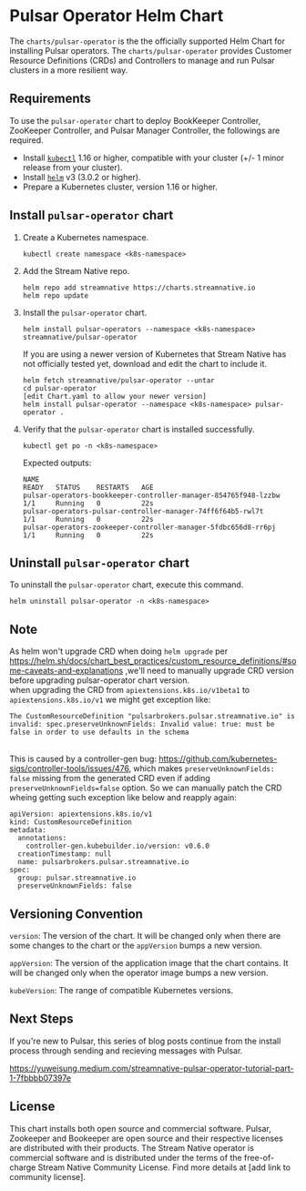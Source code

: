 # Pulsar Operator Helm Chart

The `charts/pulsar-operator` is the the officially supported Helm Chart for installing Pulsar operators. The `charts/pulsar-operator` provides Customer Resource Definitions (CRDs) and Controllers to manage and run Pulsar clusters in a more resilient way.

## Requirements

To use the `pulsar-operator` chart to deploy BookKeeper Controller, ZooKeeper Controller, and Pulsar Manager Controller, the followings are required.

- Install [`kubectl`](https://kubernetes.io/docs/tasks/tools/#kubectl) 1.16 or higher, compatible with your cluster (+/- 1 minor release from your cluster).
- Install [`helm`](https://helm.sh/docs/intro/install/) v3 (3.0.2 or higher).
- Prepare a Kubernetes cluster, version 1.16 or higher.

## Install `pulsar-operator` chart

1. Create a Kubernetes namespace.

    ```
    kubectl create namespace <k8s-namespace>
    ```

2. Add the Stream Native repo.

    ```
    helm repo add streamnative https://charts.streamnative.io
    helm repo update
    ```

3. Install the `pulsar-operator` chart.

    ```
    helm install pulsar-operators --namespace <k8s-namespace>  streamnative/pulsar-operator
    ```

    If you are using a newer version of Kubernetes that Stream Native has not officially tested yet, download and edit the chart to include it.

    ```
    helm fetch streamnative/pulsar-operator --untar
    cd pulsar-operator
    [edit Chart.yaml to allow your newer version]
    helm install pulsar-operator --namespace <k8s-namespace> pulsar-operator .
    ```

4. Verify that the `pulsar-operator` chart is installed successfully.

    ```
    kubectl get po -n <k8s-namespace>
    ```

    Expected outputs:

    ```
    NAME                                                              READY   STATUS    RESTARTS   AGE
    pulsar-operators-bookkeeper-controller-manager-854765f948-lzzbw   1/1     Running   0          22s
    pulsar-operators-pulsar-controller-manager-74ff6f64b5-rwl7t       1/1     Running   0          22s
    pulsar-operators-zookeeper-controller-manager-5fdbc656d8-rr6pj    1/1     Running   0          22s
    ```

## Uninstall `pulsar-operator` chart

To uninstall the `pulsar-operator` chart, execute this command.

```
helm uninstall pulsar-operator -n <k8s-namespace>
```

## Note
As helm won't upgrade CRD when doing `helm upgrade` per https://helm.sh/docs/chart_best_practices/custom_resource_definitions/#some-caveats-and-explanations ,we'll need to manually upgrade CRD version before upgrading pulsar-operator chart version. 
<br>when upgrading the CRD from `apiextensions.k8s.io/v1beta1` to `apiextensions.k8s.io/v1` we might get exception like:
```
The CustomResourceDefinition "pulsarbrokers.pulsar.streamnative.io" is invalid: spec.preserveUnknownFields: Invalid value: true: must be false in order to use defaults in the schema
```
<br>This is caused by a controller-gen bug: https://github.com/kubernetes-sigs/controller-tools/issues/476, which makes `preserveUnknownFields: false` missing from the generated CRD even if adding `preserveUnknownFields=false` option. So we can manually patch the CRD wheing getting such exception like below and reapply again:
```
apiVersion: apiextensions.k8s.io/v1
kind: CustomResourceDefinition
metadata:
  annotations:
    controller-gen.kubebuilder.io/version: v0.6.0
  creationTimestamp: null
  name: pulsarbrokers.pulsar.streamnative.io
spec:
  group: pulsar.streamnative.io
  preserveUnknownFields: false
```

## Versioning Convention

`version`: The version of the chart. It will be changed only when there are some changes to the chart or the `appVersion` bumps a new version.

`appVersion`: The version of the application image that the chart contains. It will be changed only when the operator image bumps a new version.

`kubeVersion`: The range of compatible Kubernetes versions. 

## Next Steps

If you're new to Pulsar, this series of blog posts continue from the install process through sending and recieving messages with Pulsar.

https://yuweisung.medium.com/streamnative-pulsar-operator-tutorial-part-1-7fbbbb07397e

## License

This chart installs both open source and commercial software. Pulsar, Zookeeper and Bookeeper are open source and their respective licenses are distributed with their products. The Stream Native operator is commercial software and is distributed under the terms of the free-of-charge Stream Native Community License. Find more details at [add link to community license].
